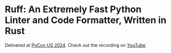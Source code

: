# Ruff: An Extremely Fast Python Linter and Code Formatter, Written in Rust

Delivered at [PyCon US 2024](https://us.pycon.org/2024). Check out the recording on [YouTube](https://www.youtube.com/watch?v=4zeJUz18ZtA).
